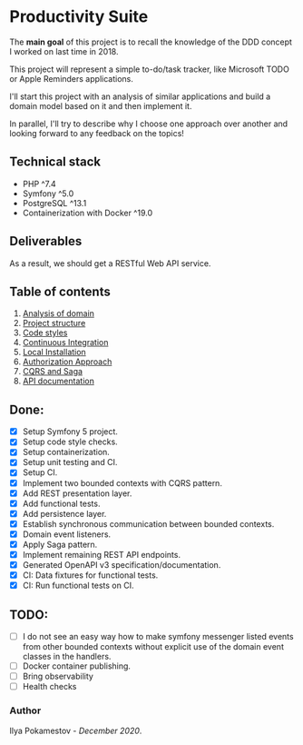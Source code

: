 # Productivity Suite

The **main goal** of this project is to recall the knowledge of the DDD concept I worked on last time in 2018.

This project will represent a simple to-do/task tracker, like Microsoft TODO or Apple Reminders applications.

I'll start this project with an analysis of similar applications and build a domain model based on it and then implement it.

In parallel, I'll try to describe why I choose one approach over another and looking forward to any feedback on the topics! 

## Technical stack

- PHP ^7.4
- Symfony ^5.0
- PostgreSQL ^13.1
- Containerization with Docker ^19.0

## Deliverables

As a result, we should get a RESTful Web API service.

## Table of contents

1) [Analysis of domain](./docs/001-analysis-of-tasks-applications.md)
2) [Project structure](./docs/002-project-structure.md)
3) [Code styles](./docs/003-code-style.md)
4) [Continuous Integration](./docs/004-ci.md)
5) [Local Installation](./docs/005-local-setup.md)
6) [Authorization Approach](./docs/006-authorization.md)
7) [CQRS and Saga](./docs/007-cqrs-read-model.md)
8) [API documentation](./docs/020-api-documentation.md)

## Done:
- [x] Setup Symfony 5 project.
- [x] Setup code style checks.
- [x] Setup containerization.
- [x] Setup unit testing and CI.
- [x] Setup CI.
- [x] Implement two bounded contexts with CQRS pattern.
- [x] Add REST presentation layer.
- [x] Add functional tests.
- [x] Add persistence layer.
- [x] Establish synchronous communication between bounded contexts.
- [x] Domain event listeners.
- [x] Apply Saga pattern.
- [x] Implement remaining REST API endpoints.
- [x] Generated OpenAPI v3 specification/documentation.
- [x] CI: Data fixtures for functional tests.
- [x] CI: Run functional tests on CI.

## TODO:
- [ ] I do not see an easy way how to make symfony messenger listed events from other bounded
contexts without explicit use of the domain event classes in the handlers.
- [ ] Docker container publishing.
- [ ] Bring observability
- [ ] Health checks

### Author

Ilya Pokamestov - *December 2020*.
